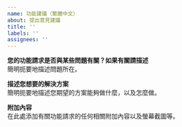 ```yaml
---
name: 功能建議（繁體中文）
about: 提出意見建議
title: ''
labels: ''
assignees: ''
---
```


**您的功能請求是否與某些問題有關？如果有關請描述**  
簡明扼要地描述問題所在。

**描述您想要的解決方案**  
簡明扼要地描述您期望的方案能夠做什麼，以及怎麼做。

**附加內容**  
在此處添加有關功能請求的任何相關附加內容以及螢幕截圖等。